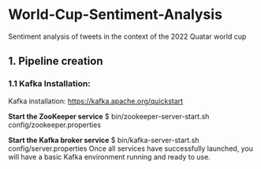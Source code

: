 # World-Cup-Sentiment-Analysis
Sentiment analysis of tweets in the context of the 2022 Quatar world cup

## 1. Pipeline creation
### 1.1 Kafka Installation:
Kafka installation: https://kafka.apache.org/quickstart

**Start the ZooKeeper service**
$ bin/zookeeper-server-start.sh config/zookeeper.properties

**Start the Kafka broker service**
$ bin/kafka-server-start.sh config/server.properties
Once all services have successfully launched, you will have a basic Kafka environment running and ready to use.


